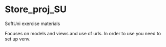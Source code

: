 # Store_proj_SU
SoftUni exercise materials

Focuses on models and views and use of urls.
In order to use you need to set up venv.
